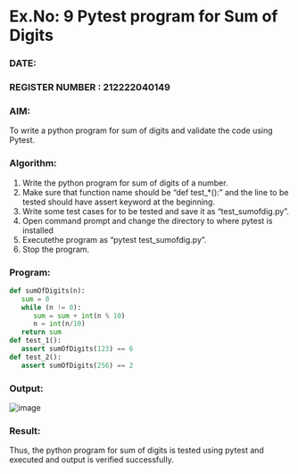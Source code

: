 # Ex.No: 9  Pytest program for Sum of Digits 

### DATE:                                                                            
### REGISTER NUMBER : 212222040149
### AIM: 
To write a python program for sum of digits and validate the code using Pytest. 
### Algorithm:

1. Write the python program for sum of digits of a number. 
2. Make sure that function name should be “def test_*():” and the line to be tested 
should have assert keyword at the beginning. 
3. Write some test cases for to be tested and save it as “test_sumofdig.py”. 
4. Open command prompt and change the directory to where pytest is installed
5. Executethe program as “pytest test_sumofdig.py”. 
6. Stop the program.

### Program:


```py
def sumOfDigits(n):
   sum = 0
   while (n != 0):
      sum = sum + int(n % 10)
      n = int(n/10)
   return sum
def test_1():
   assert sumOfDigits(123) == 6
def test_2():
   assert sumOfDigits(256) == 2
```

### Output:
![image](https://github.com/user-attachments/assets/eb0978b1-6ede-45f5-9fa2-f90eab8b1ad6)




### Result:
Thus, the python program for sum of digits is tested using pytest and executed and output is verified successfully.

